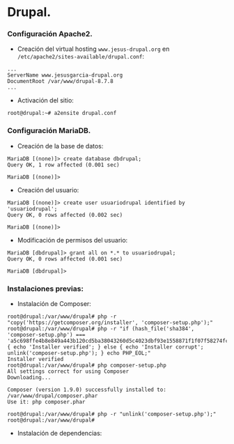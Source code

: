 # Drupal.
### Configuración Apache2.
- Creación del virtual hosting `www.jesus-drupal.org` en `/etc/apache2/sites-available/drupal.conf`:
~~~
...
ServerName www.jesusgarcia-drupal.org
DocumentRoot /var/www/drupal-8.7.8
...
~~~

- Activación del sitio:
~~~
root@drupal:~# a2ensite drupal.conf
~~~

### Configuración MariaDB.
- Creación de la base de datos:
~~~
MariaDB [(none)]> create database dbdrupal;
Query OK, 1 row affected (0.001 sec)

MariaDB [(none)]>
~~~

- Creación del usuario:
~~~
MariaDB [(none)]> create user usuariodrupal identified by 'usuariodrupal';
Query OK, 0 rows affected (0.002 sec)

MariaDB [(none)]>
~~~

- Modificación de permisos del usuario:
~~~
MariaDB [dbdrupal]> grant all on *.* to usuariodrupal;
Query OK, 0 rows affected (0.001 sec)

MariaDB [dbdrupal]> 
~~~

### Instalaciones previas:
- Instalación de Composer:
~~~
root@drupal:/var/www/drupal# php -r "copy('https://getcomposer.org/installer', 'composer-setup.php');"
root@drupal:/var/www/drupal# php -r "if (hash_file('sha384', 'composer-setup.php') === 'a5c698ffe4b8e849a443b120cd5ba38043260d5c4023dbf93e1558871f1f07f58274fc6f4c93bcfd858c6bd0775cd8d1') { echo 'Installer verified'; } else { echo 'Installer corrupt'; unlink('composer-setup.php'); } echo PHP_EOL;"
Installer verified
root@drupal:/var/www/drupal# php composer-setup.php
All settings correct for using Composer
Downloading...

Composer (version 1.9.0) successfully installed to: /var/www/drupal/composer.phar
Use it: php composer.phar

root@drupal:/var/www/drupal# php -r "unlink('composer-setup.php');"
root@drupal:/var/www/drupal# 
~~~

- Instalación de dependencias:
